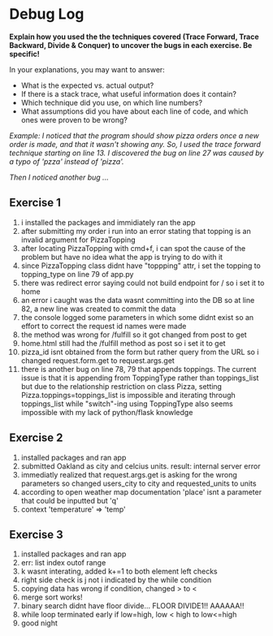 # Debug Log

**Explain how you used the the techniques covered (Trace Forward, Trace Backward, Divide & Conquer) to uncover the bugs in each exercise. Be specific!**

In your explanations, you may want to answer:

- What is the expected vs. actual output?
- If there is a stack trace, what useful information does it contain?
- Which technique did you use, on which line numbers?
- What assumptions did you have about each line of code, and which ones were proven to be wrong?

_Example: I noticed that the program should show pizza orders once a new order is made, and that it wasn't showing any. So, I used the trace forward technique starting on line 13. I discovered the bug on line 27 was caused by a typo of 'pzza' instead of 'pizza'._

_Then I noticed another bug ..._

## Exercise 1

1. i installed the packages and immidiately ran the app
1. after submitting my order i run into an error stating that topping is an invalid argument for PizzaTopping
1. after locating PizzaTopping with cmd+f, i can spot the cause of the problem but have no idea what the app is trying to do with it
1. since PizzaTopping class didnt have "toppping" attr, i set the topping to topping_type on line 79 of app.py
1. there was redirect error saying could not build endpoint for / so i set it to home
1. an error i caught was the data wasnt committing into the DB so at line 82, a new line was created to commit the data
1. the console logged some parameters in which some didnt exist so an effort to correct the request id names were made
1. the method was wrong for /fulfill so it got changed from post to get
1. home.html still had the /fulfill method as post so i set it to get
1. pizza_id isnt obtained from the form but rather query from the URL so i changed request.form.get to request.args.get
1. there is another bug on line 78, 79 that appends toppings. The current issue is that it is appending from ToppingType rather than toppings_list but due to the relationship restriction on class Pizza, setting Pizza.toppings=toppings_list is impossible and iterating through toppings_list while "switch"-ing using ToppingType also seems impossible with my lack of python/flask knowledge

## Exercise 2

1. installed packages and ran app
1. submitted Oakland as city and celcius units. result: internal server error
1. immediatly realized that request.args.get is asking for the wrong parameters so changed users_city to city and requested_units to units
1. according to open weather map documentation 'place' isnt a parameter that could be inputted but 'q'
1. context 'temperature' => 'temp'

## Exercise 3

1. installed packages and ran app
1. err: list index outof range
1. k wasnt interating, added k+=1 to both element left checks
1. right side check is j not i indicated by the while condition
1. copying data has wrong if condition, changed > to <
1. merge sort works!
1. binary search didnt have floor divide... FLOOR DIVIDE1!! AAAAAA!!
1. while loop terminated early if low=high, low < high to low<=high
1. good night
